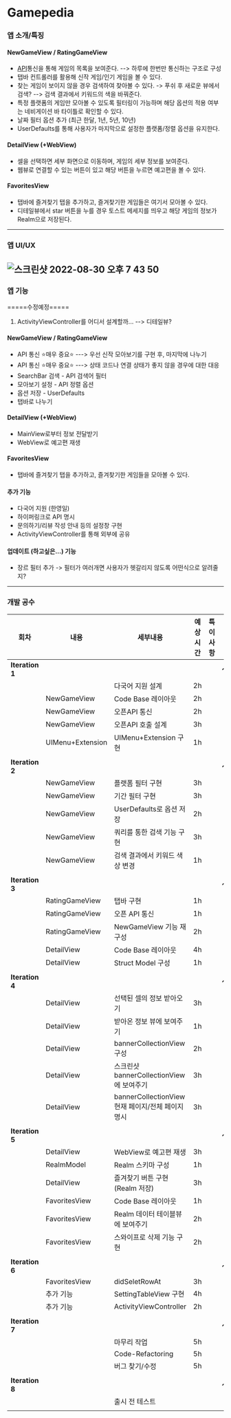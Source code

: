 # Gamepedia  

### 앱 소개/특징
#### NewGameView / RatingGameView
* [API](https://rawg.io/apidocs)통신을 통해 게임의 목록을 보여준다. --> 하루에 한번만 통신하는 구조로 구성
* 탭바 컨트롤러를 활용해 신작 게임/인기 게임을  볼 수 있다.
* 찾는 게임이 보이지 않을 경우 검색하여 찾아볼 수 있다. -> 푸쉬 후 새로운 뷰에서 검색? --> 검색 결과에서 키워드의 색을 바꿔준다.
* 특정 플랫폼의 게임만 모아볼 수 있도록 필터링이 가능하며 해당 옵션의 적용 여부는 네비게이션 바 타이틀로 확인할 수 있다.
* 날짜 필터 옵션 추가 (최근 한달, 1년, 5년, 10년)
* UserDefaults를 통해 사용자가 마지막으로 설정한 플랫폼/정렬 옵션을 유지한다.
#### DetailView (+WebView)
* 셀을 선택하면 세부 화면으로 이동하며, 게임의 세부 정보를 보여준다.
* 웹뷰로 연결할 수 있는 버튼이 있고 해당 버튼을 누르면 예고편을 볼 수 있다.
#### FavoritesView
* 탭바에 즐겨찾기 탭을 추가하고, 즐겨찾기한 게임들은 여기서 모아볼 수 있다.
* 디테일뷰에서 star 버튼을 누를 경우 토스트 메세지를 띄우고 해당 게임의 정보가 Realm으로 저장된다.
-------------
### 앱 UI/UX
![스크린샷 2022-08-30 오후 7 43 50](https://user-images.githubusercontent.com/92143918/187417082-522e3efd-3ff9-4796-bca8-8305659b5a8e.png)  
-------------
### 앱 기능
=====수정예정=====
1. ActivityViewController를 어디서 설계할까... --> 디테일뷰?

#### NewGameView / RatingGameView
* API 통신 ⭐️매우 중요⭐️ ---> 우선 신작 모아보기를 구현 후, 마지막에 나누기
* API 통신 ⭐️매우 중요⭐️ ---> 상태 코드나 연결 상태가 좋지 않을 경우에 대한 대응
* SearchBar 검색 - API 검색어 필터
* 모아보기 설정 - API 정렬 옵션
* 옵션 저장 - UserDefaults
* 탭바로 나누기
#### DetailView (+WebView)
* MainView로부터 정보 전달받기
* WebView로 예고편 재생
#### FavoritesView
* 탭바에 즐겨찾기 탭을 추가하고, 즐겨찾기한 게임들을 모아볼 수 있다.
#### 추가 기능
* 다국어 지원 (한영일)
* 하이퍼링크로 API 명시
* 문의하기/리뷰 작성 안내 등의 설정창 구현
* ActivityViewController를 통해 외부에 공유
#### 업데이트 (하고싶은...) 기능
* 장르 필터 추가 -> 필터가 여러개면 사용자가 헷갈리지 않도록 어떤식으로 알려줄지?
-------------

### 개발 공수
| 회차 | 내용 | 세부내용 | 예상시간 | 특이사항 | 날짜 |
| --- | --- | --- | --- | --- | --- |
| **Iteration 1** |  |  |  |  | **~2022.09.11** |
|  |  | 다국어 지원 설계 | 2h |  |  |
|  | NewGameView | Code Base 레이아웃 | 2h |  |  |
|  | NewGameView | 오픈API 통신 | 2h |  |  |
|  | NewGameView | 오픈API 호출 설계 | 3h |  |  |
|  | UIMenu+Extension | UIMenu+Extension 구현 | 1h |  |  |
|  |  |  |  |  |  |
| **Iteration 2** |  |  |  |  | **~2022.09.14** |
|  | NewGameView | 플랫폼 필터 구현 | 3h |  |  |
|  | NewGameView | 기간 필터 구현 | 3h |  |  |
|  | NewGameView | UserDefaults로 옵션 저장 | 2h |  |  |
|  | NewGameView | 쿼리를 통한 검색 기능 구현 | 3h |  |  |
|  | NewGameView | 검색 결과에서 키워드 색상 변경 | 1h |  |  |
|  |  |  |  |  |  |
| **Iteration 3** |  |  |  |  | **~2022.09.18** |
|  | RatingGameView | 탭바 구현 | 1h |  |  |
|  | RatingGameView | 오픈 API 통신 | 1h |  |  |
|  | RatingGameView | NewGameView 기능 재구성 | 2h |  |  |
|  | DetailView | Code Base 레이아웃 | 4h |  |  |
|  | DetailView | Struct Model 구성 | 1h |  |  |
|  |  |  |  |  |  |
| **Iteration 4** |  |  |  |  | **~2022.09.21** |
|  | DetailView | 선택된 셀의 정보 받아오기 | 3h |  |  |
|  | DetailView | 받아온 정보 뷰에 보여주기 | 1h |  |  |
|  | DetailView | bannerCollectionView 구성 | 2h |  |  |
|  | DetailView | 스크린샷 bannerCollectionView에 보여주기 | 3h |  |  |
|  | DetailView | bannerCollectionView 현재 페이지/전체 페이지 명시 | 3h |  |  |
|  |  |  |  |  |  |
| **Iteration 5** |  |  |  |  | **~2022.09.25** |
|  | DetailView | WebView로 예고편 재생 | 3h |  |  |
|  | RealmModel | Realm 스키마 구성 | 1h |  |  |
|  | DetailView | 즐겨찾기 버튼 구현 (Realm 저장) | 3h |  |  |
|  | FavoritesView | Code Base 레이아웃 | 1h |  |  |
|  | FavoritesView | Realm 데이터 테이블뷰에 보여주기 | 2h |  |  |
|  | FavoritesView | 스와이프로 삭제 기능 구현 | 2h |  |  |
|  |  |  |  |  |  |
| **Iteration 6** |  |  |  |  | **~2022.09.28** |
|  | FavoritesView | didSeletRowAt | 3h |  |  |
|  | 추가 기능 | SettingTableView 구현 | 4h |  |  |
|  | 추가 기능 | ActivityViewController | 2h |  |  |
|  |  |  |  |  |  |
| **Iteration 7** |  |  |  |  | **~2022.10.02** |
|  |  | 마무리 작업 | 5h |  |  |
|  |  | Code-Refactoring | 5h |  |  |
|  |  | 버그 찾기/수정 | 5h |  |  |
|  |  |  |  |  |  |
| **Iteration 8** |  |  |  |  | **~2022.10.05** |
|  |  | 출시 전 테스트 |  |  |  |
|  |  |  |  |  |  |
